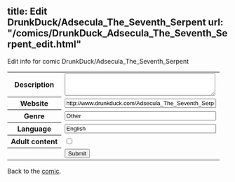 title: Edit DrunkDuck/Adsecula_The_Seventh_Serpent
url: "/comics/DrunkDuck_Adsecula_The_Seventh_Serpent_edit.html"
---
Edit info for comic DrunkDuck/Adsecula_The_Seventh_Serpent

<form name="comic" action="http://gaepostmail.appspot.com/comic/" method="post">
<table class="comicinfo">
<tr>
<th>Description</th><td><textarea name="description" cols="40" rows="3"></textarea></td>
</tr>
<tr>
<th>Website</th><td><input type="text" name="url" value="http://www.drunkduck.com/Adsecula_The_Seventh_Serpent/" size="40"/></td>
</tr>
<tr>
<th>Genre</th><td><input type="text" name="genre" value="Other" size="40"/></td>
</tr>
<tr>
<th>Language</th><td><input type="text" name="language" value="English" size="40"/></td>
</tr>
<tr>
<th>Adult content</th><td><input type="checkbox" name="adult" value="adult" /></td>
</tr>
<tr>
<th></th><td>
<input type="hidden" name="comic" value="DrunkDuck_Adsecula_The_Seventh_Serpent" />
<input type="submit" name="submit" value="Submit" />
</td>
</tr>
</table>
</form>

Back to the [comic](DrunkDuck_Adsecula_The_Seventh_Serpent.html).
